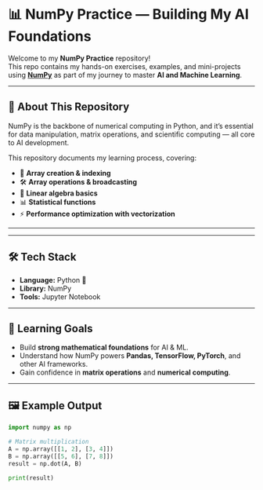 # 📊 NumPy Practice — Building My AI Foundations

Welcome to my **NumPy Practice** repository!  
This repo contains my hands-on exercises, examples, and mini-projects using **[NumPy](https://numpy.org/)** as part of my journey to master **AI and Machine Learning**.  

---

## 🚀 About This Repository
NumPy is the backbone of numerical computing in Python, and it’s essential for data manipulation, matrix operations, and scientific computing — all core to AI development.  

This repository documents my learning process, covering:
- 🔢 **Array creation & indexing**
- 🛠 **Array operations & broadcasting**
- 📏 **Linear algebra basics**
- 📊 **Statistical functions**
- ⚡ **Performance optimization with vectorization**

---


---

## 🛠 Tech Stack
- **Language:** Python 🐍
- **Library:** NumPy
- **Tools:** Jupyter Notebook

---

## 🎯 Learning Goals
- Build **strong mathematical foundations** for AI & ML.
- Understand how NumPy powers **Pandas, TensorFlow, PyTorch**, and other AI frameworks.
- Gain confidence in **matrix operations** and **numerical computing**.

---

## 🖼 Example Output

```python
import numpy as np

# Matrix multiplication
A = np.array([[1, 2], [3, 4]])
B = np.array([[5, 6], [7, 8]])
result = np.dot(A, B)

print(result)
